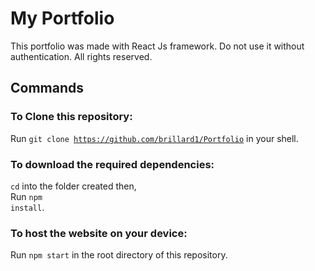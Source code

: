 # My Portfolio
This portfolio was made with React Js framework. Do not use it without authentication. All rights reserved.

## Commands

### To Clone this repository:

Run <code>git clone https://github.com/brillard1/Portfolio</code> in your shell.

### To download the required dependencies:
<code>cd</code> into the folder created then,
<br/>
Run <code>npm install</code>.

### To host the website on your device:
Run <code>npm start</code> in the root directory of this repository.

